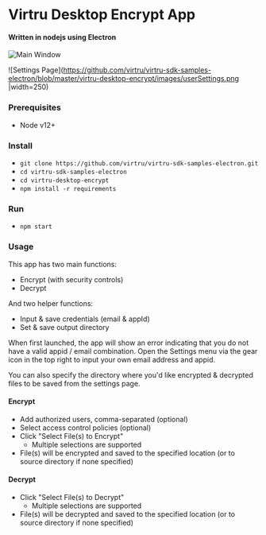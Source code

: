 # Virtru Desktop Encrypt App

#### Written in nodejs using Electron

![Main Window](https://github.com/virtru/virtru-sdk-samples-electron/blob/master/virtru-desktop-encrypt/images/main-window-screenshot.png)

![Settings Page](https://github.com/virtru/virtru-sdk-samples-electron/blob/master/virtru-desktop-encrypt/images/userSettings.png |width=250)

### Prerequisites
* Node v12+

### Install
* `git clone https://github.com/virtru/virtru-sdk-samples-electron.git`
* `cd virtru-sdk-samples-electron`
* `cd virtru-desktop-encrypt`
* `npm install -r requirements`

### Run
* `npm start`

### Usage
This app has two main functions:
* Encrypt (with security controls)
* Decrypt

And two helper functions:
* Input & save credentials (email & appId)
* Set & save output directory

When first launched, the app will show an error indicating that you do not have a valid appid / email combination.  Open the Settings menu via the gear icon in the top right to input your own email address and appid.

You can also specify the directory where you'd like encrypted & decrypted files to be saved from the settings page.

#### Encrypt
* Add authorized users, comma-separated (optional)
* Select access control policies (optional)
* Click "Select File(s) to Encrypt"
  * Multiple selections are supported
* File(s) will be encrypted and saved to the specified location (or to source directory if none specified)

#### Decrypt
* Click "Select File(s) to Decrypt"
  * Multiple selections are supported
* File(s) will be decrypted and saved to the specified location (or to source directory if none specified)

